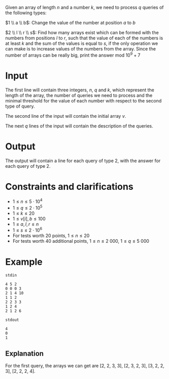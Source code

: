 Given an array of length $n$ and a number $k$, we need to process $q$ queries of the following types:

$1 \\ a \\ b$: Change the value of the number at position $a$ to $b$

$2 \\ l \\ r \\ s$: Find how many arrays exist which can be formed with the numbers from positions $l$ to $r$, such that the value of each of the numbers is at least $k$ and the sum of the values is equal to $s$, if the only operation we can make is to increase values of the numbers from the array. Since the number of arrays can be really big, print the answer mod $10^9 + 7$

# Input

The first line will contain three integers, $n$, $q$ and $k$, which represent the length of the array, the number of queries we need to process and the minimal threshold for the value of each number with respect to the second type of query.

The second line of the input will contain the initial array $v$.

The next $q$ lines of the input will contain the description of the queries. 

# Output

The output will contain a line for each query of type $2$, with the answer for each query of type $2$.

# Constraints and clarifications

* $1 \leq n \leq 5 \cdot 10^4$
* $1 \leq q \leq 2 \cdot 10^5$
* $1 \leq k \leq 20$
* $1 \leq v[i], b \leq 100$
* $1 \leq a, l, r \leq n$
* $1 \leq s \leq 2 \cdot 10^6$
* For tests worth 20 points, $1 \leq n \leq 20$
* For tests worth 40 additional points, $1 \leq n \leq 2\ 000$, $1 \leq q \leq 5\ 000$

# Example

`stdin`
```
4 5 2
0 0 0 3
2 1 4 10
1 1 2
2 2 3 3
1 2 4
2 1 2 6
```

`stdout`
```
4
0
1
```

## Explanation

For the first query, the arrays we can get are [$2$, $2$, $3$, $3$], [$2$, $3$, $2$, $3$], [$3$, $2$, $2$, $3$], [$2$, $2$, $2$, $4$].